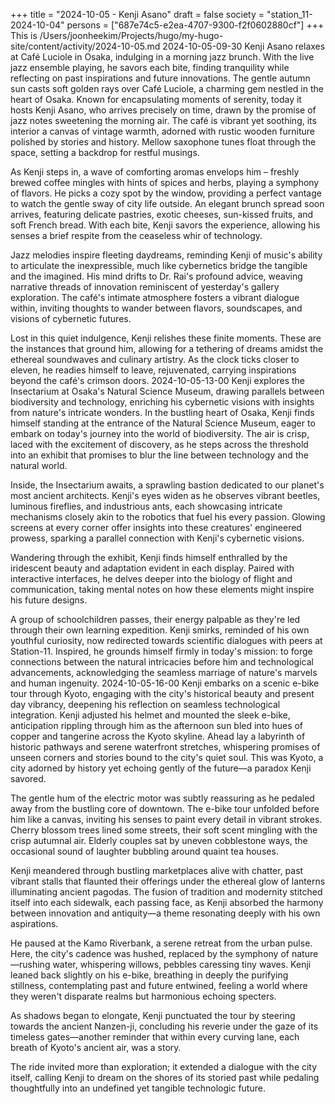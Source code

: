 +++
title = "2024-10-05 - Kenji Asano"
draft = false
society = "station_11-2024-10-04"
persons = ["687e74c5-e2ea-4707-9300-f2f0602880cf"]
+++
This is /Users/joonheekim/Projects/hugo/my-hugo-site/content/activity/2024-10-05.md
2024-10-05-09-30
Kenji Asano relaxes at Café Luciole in Osaka, indulging in a morning jazz brunch. With the live jazz ensemble playing, he savors each bite, finding tranquility while reflecting on past inspirations and future innovations.
The gentle autumn sun casts soft golden rays over Café Luciole, a charming gem nestled in the heart of Osaka. Known for encapsulating moments of serenity, today it hosts Kenji Asano, who arrives precisely on time, drawn by the promise of jazz notes sweetening the morning air. The café is vibrant yet soothing, its interior a canvas of vintage warmth, adorned with rustic wooden furniture polished by stories and history. Mellow saxophone tunes float through the space, setting a backdrop for restful musings.

As Kenji steps in, a wave of comforting aromas envelops him – freshly brewed coffee mingles with hints of spices and herbs, playing a symphony of flavors. He picks a cozy spot by the window, providing a perfect vantage to watch the gentle sway of city life outside. An elegant brunch spread soon arrives, featuring delicate pastries, exotic cheeses, sun-kissed fruits, and soft French bread. With each bite, Kenji savors the experience, allowing his senses a brief respite from the ceaseless whir of technology.

Jazz melodies inspire fleeting daydreams, reminding Kenji of music's ability to articulate the inexpressible, much like cybernetics bridge the tangible and the imagined. His mind drifts to Dr. Rai's profound advice, weaving narrative threads of innovation reminiscent of yesterday's gallery exploration. The café's intimate atmosphere fosters a vibrant dialogue within, inviting thoughts to wander between flavors, soundscapes, and visions of cybernetic futures.

Lost in this quiet indulgence, Kenji relishes these finite moments. These are the instances that ground him, allowing for a tethering of dreams amidst the ethereal soundwaves and culinary artistry. As the clock ticks closer to eleven, he readies himself to leave, rejuvenated, carrying inspirations beyond the café's crimson doors.
2024-10-05-13-00
Kenji explores the Insectarium at Osaka's Natural Science Museum, drawing parallels between biodiversity and technology, enriching his cybernetic visions with insights from nature's intricate wonders.
In the bustling heart of Osaka, Kenji finds himself standing at the entrance of the Natural Science Museum, eager to embark on today's journey into the world of biodiversity. The air is crisp, laced with the excitement of discovery, as he steps across the threshold into an exhibit that promises to blur the line between technology and the natural world.

Inside, the Insectarium awaits, a sprawling bastion dedicated to our planet's most ancient architects. Kenji's eyes widen as he observes vibrant beetles, luminous fireflies, and industrious ants, each showcasing intricate mechanisms closely akin to the robotics that fuel his every passion. Glowing screens at every corner offer insights into these creatures' engineered prowess, sparking a parallel connection with Kenji's cybernetic visions.

Wandering through the exhibit, Kenji finds himself enthralled by the iridescent beauty and adaptation evident in each display. Paired with interactive interfaces, he delves deeper into the biology of flight and communication, taking mental notes on how these elements might inspire his future designs.

A group of schoolchildren passes, their energy palpable as they're led through their own learning expedition. Kenji smirks, reminded of his own youthful curiosity, now redirected towards scientific dialogues with peers at Station-11. Inspired, he grounds himself firmly in today's mission: to forge connections between the natural intricacies before him and technological advancements, acknowledging the seamless marriage of nature's marvels and human ingenuity.
2024-10-05-16-00
Kenji embarks on a scenic e-bike tour through Kyoto, engaging with the city's historical beauty and present day vibrancy, deepening his reflection on seamless technological integration.
Kenji adjusted his helmet and mounted the sleek e-bike, anticipation rippling through him as the afternoon sun bled into hues of copper and tangerine across the Kyoto skyline. Ahead lay a labyrinth of historic pathways and serene waterfront stretches, whispering promises of unseen corners and stories bound to the city's quiet soul. This was Kyoto, a city adorned by history yet echoing gently of the future—a paradox Kenji savored.

The gentle hum of the electric motor was subtly reassuring as he pedaled away from the bustling core of downtown. The e-bike tour unfolded before him like a canvas, inviting his senses to paint every detail in vibrant strokes. Cherry blossom trees lined some streets, their soft scent mingling with the crisp autumnal air. Elderly couples sat by uneven cobblestone ways, the occasional sound of laughter bubbling around quaint tea houses.

Kenji meandered through bustling marketplaces alive with chatter, past vibrant stalls that flaunted their offerings under the ethereal glow of lanterns illuminating ancient pagodas. The fusion of tradition and modernity stitched itself into each sidewalk, each passing face, as Kenji absorbed the harmony between innovation and antiquity—a theme resonating deeply with his own aspirations.

He paused at the Kamo Riverbank, a serene retreat from the urban pulse. Here, the city's cadence was hushed, replaced by the symphony of nature—rushing water, whispering willows, pebbles caressing tiny waves. Kenji leaned back slightly on his e-bike, breathing in deeply the purifying stillness, contemplating past and future entwined, feeling a world where they weren't disparate realms but harmonious echoing specters.

As shadows began to elongate, Kenji punctuated the tour by steering towards the ancient Nanzen-ji, concluding his reverie under the gaze of its timeless gates—another reminder that within every curving lane, each breath of Kyoto's ancient air, was a story.

The ride invited more than exploration; it extended a dialogue with the city itself, calling Kenji to dream on the shores of its storied past while pedaling thoughtfully into an undefined yet tangible technologic future.
